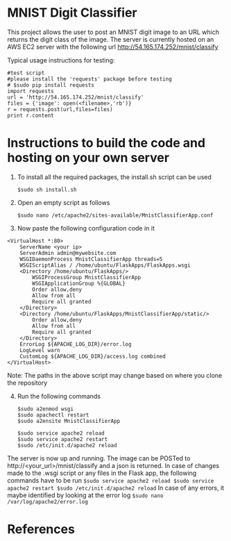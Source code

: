 # MNIST Digit Classifier

This project allows the user to post an MNIST digit image to an URL which returns the digit class of the image. The server is currently hosted on an AWS EC2 server with the following url 
http://54.165.174.252/mnist/classify

Typical usage instructions for testing:

    #test script
    #please install the 'requests' package before testing
    # $sudo pip install requests 
    import requests
    url = 'http://54.165.174.252/mnist/classify'
    files = {'image': open(<filename>,'rb')}
    r = requests.post(url,files=files)
    print r.content
 
# Instructions to build the code and hosting on your own server

1. To install all the required packages, the install.sh script can be used <br />
   ```
   $sudo sh install.sh
   ```
2. Open an empty script as follows <br />
   ```
   $sudo nano /etc/apache2/sites-available/MnistClassifierApp.conf
   ```
3. Now paste the following configuration code in it

```
<VirtualHost *:80>
    ServerName <your ip>
    ServerAdmin admin@mywebsite.com
    WSGIDaemonProcess MnistClassifierApp threads=5
    WSGIScriptAlias / /home/ubuntu/FlaskApps/FlaskApps.wsgi
    <Directory /home/ubuntu/FlaskApps/>
        WSGIProcessGroup MnistClassifierApp
        WSGIApplicationGroup %{GLOBAL}
        Order allow,deny
        Allow from all
        Require all granted
    </Directory>
    <Directory /home/ubuntu/FlaskApps/MnistClassifierApp/static/>
        Order allow,deny
        Allow from all
        Require all granted
    </Directory>
    ErrorLog ${APACHE_LOG_DIR}/error.log
    LogLevel warn
    CustomLog ${APACHE_LOG_DIR}/access.log combined
</VirtualHost>
```
Note: The paths in the above script may change based on where you clone the repository   

4. Run the following commands <br />

    ```
    $sudo a2enmod wsgi 
    $sudo apachectl restart
    $sudo a2ensite MnistClassifierApp
    
    $sudo service apache2 reload
    $sudo service apache2 restart
    $sudo /etc/init.d/apache2 reload
    ```
The server is now up and running. The image can be POSTed to http://<your_url>/mnist/classify and a json is returned. In case of changes made to the .wsgi script or any files in the Flask app, the following commands have to be run
    ```
    $sudo service apache2 reload
    $sudo service apache2 restart
    $sudo /etc/init.d/apache2 reload
    ```
In case of any errors, it maybe identified by looking at the error log
    ```
    $sudo nano /var/log/apache2/error.log
    ```

# References

